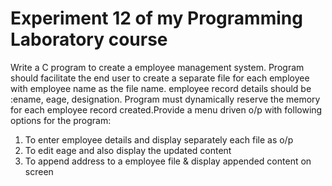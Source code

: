 # Experiment 12 of my Programming Laboratory course
Write a C program to create a employee management system. Program should facilitate the end user to create a separate file for each employee with employee name as the file name. employee record details should be :ename, eage, designation. Program must dynamically reserve the memory for each employee record created.Provide a menu driven o/p with following options for the program:                                                                                                               
1. To enter employee details and display separately each file as o/p                                                                                         
2. To edit eage and also display the updated content
3. To append address to a employee file & display appended content on screen												
